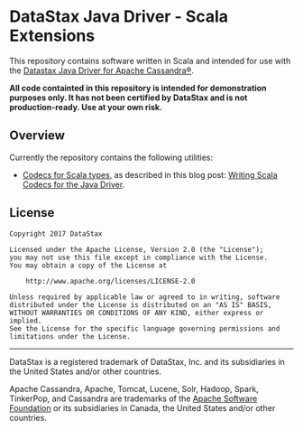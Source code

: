 # DataStax Java Driver - Scala Extensions

This repository contains software written in Scala and intended for use with the [Datastax Java Driver for Apache Cassandra&reg;][driver].

__All code containted in this repository is intended for demonstration purposes only. It has not been certified by DataStax and is not production-ready. Use at your own risk.__

## Overview

Currently the repository contains the following utilities:

* [Codecs for Scala types][codecs], as described in this blog post: [Writing Scala Codecs for the Java Driver].

[driver]: https://github.com/datastax/java-driver
[codecs]: src/main/scala/com/datastax/driver/extras/codecs/scala
[Writing Scala Codecs for the Java Driver]: https://www.datastax.com/dev/blog/writing-scala-codecs-for-the-java-driver

## License

    Copyright 2017 DataStax
    
    Licensed under the Apache License, Version 2.0 (the "License");
    you may not use this file except in compliance with the License.
    You may obtain a copy of the License at
    
        http://www.apache.org/licenses/LICENSE-2.0
    
    Unless required by applicable law or agreed to in writing, software
    distributed under the License is distributed on an "AS IS" BASIS,
    WITHOUT WARRANTIES OR CONDITIONS OF ANY KIND, either express or implied.
    See the License for the specific language governing permissions and
    limitations under the License.

----

DataStax is a registered trademark of DataStax, Inc. and its subsidiaries in the United States 
and/or other countries.

Apache Cassandra, Apache, Tomcat, Lucene, Solr, Hadoop, Spark, TinkerPop, and Cassandra are 
trademarks of the [Apache Software Foundation](http://www.apache.org/) or its subsidiaries in
Canada, the United States and/or other countries. 
